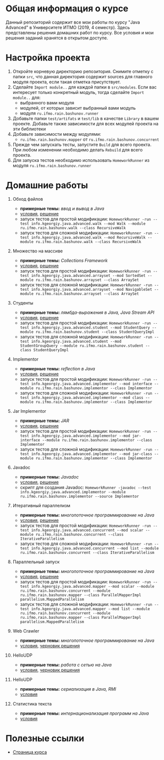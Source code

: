 # Общая информация о курсе

Данный репозиторий содержит все мои работы по курсу "Java Advanced" в Университете ИТМО (2019, 4 семестр). Здесь представлены решения домашних работ по курсу. Все условия и мои решения заданий хранятся в открытом доступе.

# Настройка проекта

1. Откройте корневую директорию репозитория. Снимите отметку с папки `src`, что данная директория содержит sources для главного модуля проекта, если такая отметка присутствует.
2. Сделайте `Import module..` для каждой папки в `src/modules`. Если вас интересует только конкретный модуль, тогда сделайте `Import module..` для:
   * выбранного вами модуля
   * модулей, от которых зависит выбранный вами модуль
   * модуля `ru.ifmo.rain.bashunov.runner`
3. Добавьте папки `test/artifats` и `test/lib` в качестве `Library` в вашем проекте. Добавьте также зависимости для всех модулей проекта на эти библиотеки
4. Добавьте зависимости между модулями:
   * `ru.ifmo.rain.bashunov.mapper` от `ru.ifmo.rain.bashunov.concurrent`
5. Прежде чем запускать тесты, запустите `Build` для всего проекта. При любом изменении необходимо делать `Rebuild` для всего проекта.
6. Для запуска тестов необходимо использовать `HomeworkRunner` из модуля `ru.ifmo.rain.bashunov.runner`

# Домашние работы

1. Обход файлов

   * **примерные темы:** _ввод и вывод в Java_
   * [условия](src/modules/ru.ifmo.rain.bashunov.walk/tasks.pdf), [решение](src/modules/ru.ifmo.rain.bashunov.walk)
   * запуск тестов для простой модификации:
     `HomeworkRunner -run --test info.kgeorgiy.java.advanced.walk --mod Walk --module ru.ifmo.rain.bashunov.walk --class RecursiveWalk`
   * запуск тестов для сложной модификации:
     `HomeworkRunner -run --test info.kgeorgiy.java.advanced.walk --mod RecursiveWalk --module ru.ifmo.rain.bashunov.walk --class RecursiveWalk`

2. Множество на массиве

   * **примерные темы:** _Collections Framework_
   * [условия](src/modules/ru.ifmo.rain.bashunov.arrayset/tasks.pdf), [решение](src/modules/ru.ifmo.rain.bashunov.arrayset)
   * запуск тестов для простой модификации:
     `HomeworkRunner -run --test info.kgeorgiy.java.advanced.arrayset --mod SortedSet --module ru.ifmo.rain.bashunov.arrayset --class ArraySet`
   * запуск тестов для сложной модификации:
     `HomeworkRunner -run --test info.kgeorgiy.java.advanced.arrayset --mod NavigableSet --module ru.ifmo.rain.bashunov.arrayset --class ArraySet`

3. Студенты

   * **примерные темы:** _лямбда-выражения в Java, Java Stream API_
   * [условия](src/modules/ru.ifmo.rain.bashunov.student/tasks.pdf), [решение](src/modules/ru.ifmo.rain.bashunov.student)
   * запуск тестов для простой модификации:
     `HomeworkRunner -run --test info.kgeorgiy.java.advanced.student --mod StudentQuery --module ru.ifmo.rain.bashunov.student --class StudentQueryImpl`
   * запуск тестов для сложной модификации:
     `HomeworkRunner -run --test info.kgeorgiy.java.advanced.student --mod StudentGroupQuery --module ru.ifmo.rain.bashunov.student --class StudentQueryImpl`

4. Implementor

   * **примерные темы:** _reflection в Java_
   * [условия](src/modules/ru.ifmo.rain.bashunov.implementor/tasks.pdf), [решение](src/modules/ru.ifmo.rain.bashunov.implementor)
   * запуск тестов для простой модификации:
     `HomeworkRunner -run --test info.kgeorgiy.java.advanced.implementor --mod interface --module ru.ifmo.rain.bashunov.implementor --class Implementor`
   * запуск тестов для сложной модификации:
     `HomeworkRunner -run --test info.kgeorgiy.java.advanced.implementor --mod class --module ru.ifmo.rain.bashunov.implementor --class Implementor`

5. Jar Implementor

   * **примерные темы:** _JAR_
   * [условия](src/modules/ru.ifmo.rain.bashunov.implementor/tasks.pdf), [решение](src/modules/ru.ifmo.rain.bashunov.implementor)
   * запуск тестов для простой модификации:
     `HomeworkRunner -run --test info.kgeorgiy.java.advanced.implementor --mod jar-interface --module ru.ifmo.rain.bashunov.implementor --class Implementor`
   * запуск тестов для сложной модификации:
     `HomeworkRunner -run --test info.kgeorgiy.java.advanced.implementor --mod jar-class --module ru.ifmo.rain.bashunov.implementor --class Implementor`

6. Javadoc

   * **примерные темы:** _Javadoc_
   * [условия](src/modules/ru.ifmo.rain.bashunov.implementor/tasks.pdf), [решение](src/modules/ru.ifmo.rain.bashunov.implementor)
   * скрипт для создания Javadoc:
     `HomeworkRunner -javadoc --test info.kgeorgiy.java.advanced.implementor --module ru.ifmo.rain.bashunov.implementor --source Implementor`

7. Итеративный параллелизм

   * **примерные темы:** _многопоточное программирование на Java_
   * [условия](src/modules/ru.ifmo.rain.bashunov.concurrent/tasks.pdf), [решение](src/modules/ru.ifmo.rain.bashunov.concurrent)
   * запуск тестов для простой модификации:
     `HomeworkRunner -run --test info.kgeorgiy.java.advanced.concurrent --mod scalar --module ru.ifmo.rain.bashunov.concurrent --class IterativeParallelism`
   * запуск тестов для сложной модификации:
     `HomeworkRunner -run --test info.kgeorgiy.java.advanced.concurrent --mod list --module ru.ifmo.rain.bashunov.concurrent --class IterativeParallelism`

8. Параллельный запуск

   * **примерные темы:** _многопоточное программирование на Java_
   * [условия](src/modules/ru.ifmo.rain.bashunov.mapper/tasks.pdf), [решение](src/modules/ru.ifmo.rain.bashunov.mapper)
   * запуск тестов для простой модификации:
     `HomeworkRunner -run --test info.kgeorgiy.java.advanced.mapper --mod scalar --module ru.ifmo.rain.bashunov.concurrent --module ru.ifmo.rain.bashunov.mapper --class ParallelMapperImpl parallelism.MappedParallelism`
   * запуск тестов для сложной модификации:
     `HomeworkRunner -run --test info.kgeorgiy.java.advanced.mapper --mod list --module ru.ifmo.rain.bashunov.concurrent --module ru.ifmo.rain.bashunov.mapper --class ParallelMapperImpl parallelism.MappedParallelism`

9. Web Crawler

   * **примерные темы:** _многопоточное программирование на Java_
   * [условия](src/modules/ru.ifmo.rain.bashunov.crawler/tasks.pdf), [черновик решения](src/modules/ru.ifmo.rain.bashunov.crawler)

10. HelloUDP

    * **примерные темы:** _работа с сетью на Java_
    * [условия](src/modules/ru.ifmo.rain.bashunov.hello/tasks.pdf), [черновик решения](src/modules/ru.ifmo.rain.bashunov.hello)

11. HelloUDP

    * **примерные темы:** _сериализация в Java, RMI_
    * [условия](src/modules/ru.ifmo.rain.bashunov.bank/tasks.pdf)

12. Статистика текста

    * **примерные темы:** _интернационализация программ на Java_
    * [условия](src/modules/ru.ifmo.rain.bashunov.i18n/tasks.pdf)


# Полезные ссылки

* [Страница курса](http://www.kgeorgiy.info/courses/java-advanced/)
